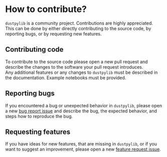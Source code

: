 # How to contribute?

`dustpylib` is a community project. Contributions are highly appreciated.  
This can be done by either directly contributing to the source code, by reporting bugs, or by requesting new features.

## Contributing code

To contribute to the source code please open a new pull request and describe the changes to the software your pull request introduces.  
Any additional features or any changes to `dustpylib` must be described in the documentation. Example notebooks must be provided.

## Reporting bugs

If you encountered a bug or unexpected behavior in `dustpylib`, please open a new [bug report issue](https://github.com/stammler/dustpylib/issues/new?template=bug_report.md&title=[BUG]+Descriptive+title+of+the+bug+report) and describe the bug, the expected behavior, and steps how to reproduce the bug.

## Requesting features

If you have ideas for new features, that are missing in `dustpylib`, or if you want to suggest an improvement, please open a new [feature request issue](https://github.com/stammler/dustpylib/issues/new?template=feature_request.md&title=[FEATURE]+Descriptive+title+of+the+feature+request).
